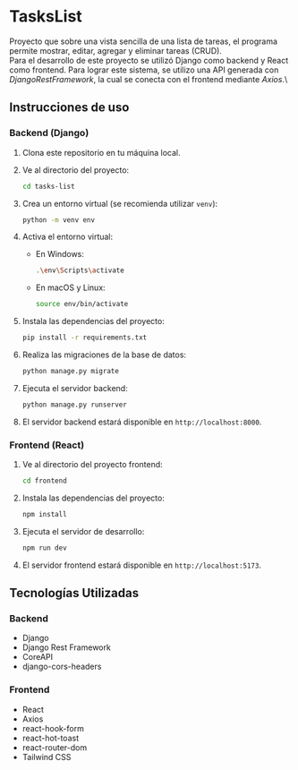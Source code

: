 # TasksList
Proyecto que sobre una vista sencilla de una lista de tareas, el programa permite mostrar, editar, agregar y eliminar tareas (CRUD).\
Para el desarrollo de este proyecto se utilizó Django como backend y React como frontend. Para lograr este sistema, se utilizo una API generada con *DjangoRestFramework*, la cual se conecta con el frontend mediante *Axios*.\

## Instrucciones de uso
### Backend (Django)

1. Clona este repositorio en tu máquina local.

2. Ve al directorio del proyecto:
    ```bash
    cd tasks-list
    ```

3. Crea un entorno virtual (se recomienda utilizar `venv`):
    ```bash
    python -m venv env
    ```

4. Activa el entorno virtual:
    - En Windows:
        ```bash
        .\env\Scripts\activate
        ```
    - En macOS y Linux:
        ```bash
        source env/bin/activate
        ```

5. Instala las dependencias del proyecto:
    ```bash
    pip install -r requirements.txt
    ```

6. Realiza las migraciones de la base de datos:
    ```bash
    python manage.py migrate
    ```

7. Ejecuta el servidor backend:
    ```bash
    python manage.py runserver
    ```

8. El servidor backend estará disponible en `http://localhost:8000`.

### Frontend (React)

1. Ve al directorio del proyecto frontend:
    ```bash
    cd frontend
    ```

2. Instala las dependencias del proyecto:
    ```bash
    npm install
    ```

3. Ejecuta el servidor de desarrollo:
    ```bash
    npm run dev
    ```

4. El servidor frontend estará disponible en `http://localhost:5173`.

## Tecnologías Utilizadas

### Backend
- Django
- Django Rest Framework
- CoreAPI
- django-cors-headers

### Frontend
- React
- Axios
- react-hook-form
- react-hot-toast
- react-router-dom
- Tailwind CSS
